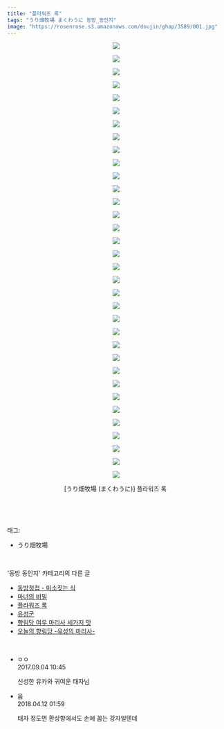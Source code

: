 ```yaml
---
title: "플라워즈 록"
tags: "うり畑牧場 まくわうに 동방_동인지"
image: "https://rosenrose.s3.amazonaws.com/doujin/ghap/3589/001.jpg"
---
```

<div class="article">
<p style="text-align: center; clear: none; float: none;"><img src="{{ site.imgserver1 }}/ghap/3589/001.jpg"/></p>
<p style="text-align: center; clear: none; float: none;"><img src="{{ site.imgserver1 }}/ghap/3589/002.jpg"/></p>
<p style="text-align: center; clear: none; float: none;"><img src="{{ site.imgserver1 }}/ghap/3589/003.jpg"/></p>
<p style="text-align: center; clear: none; float: none;"><img src="{{ site.imgserver1 }}/ghap/3589/004.jpg"/></p>
<p style="text-align: center; clear: none; float: none;"><img src="{{ site.imgserver1 }}/ghap/3589/005.jpg"/></p>
<p style="text-align: center; clear: none; float: none;"><img src="{{ site.imgserver1 }}/ghap/3589/006.jpg"/></p>
<p style="text-align: center; clear: none; float: none;"><img src="{{ site.imgserver1 }}/ghap/3589/007.jpg"/></p>
<p style="text-align: center; clear: none; float: none;"><img src="{{ site.imgserver1 }}/ghap/3589/008.jpg"/></p>
<p style="text-align: center; clear: none; float: none;"><img src="{{ site.imgserver1 }}/ghap/3589/009.jpg"/></p>
<p style="text-align: center; clear: none; float: none;"><img src="{{ site.imgserver1 }}/ghap/3589/010.jpg"/></p>
<p style="text-align: center; clear: none; float: none;"><img src="{{ site.imgserver1 }}/ghap/3589/011.jpg"/></p>
<p style="text-align: center; clear: none; float: none;"><img src="{{ site.imgserver1 }}/ghap/3589/012.jpg"/></p>
<p style="text-align: center; clear: none; float: none;"><img src="{{ site.imgserver1 }}/ghap/3589/013.jpg"/></p>
<p style="text-align: center; clear: none; float: none;"><img src="{{ site.imgserver1 }}/ghap/3589/014.jpg"/></p>
<p style="text-align: center; clear: none; float: none;"><img src="{{ site.imgserver1 }}/ghap/3589/015.jpg"/></p>
<p style="text-align: center; clear: none; float: none;"><img src="{{ site.imgserver1 }}/ghap/3589/016.jpg"/></p>
<p style="text-align: center; clear: none; float: none;"><img src="{{ site.imgserver1 }}/ghap/3589/017.jpg"/></p>
<p style="text-align: center; clear: none; float: none;"><img src="{{ site.imgserver1 }}/ghap/3589/018.jpg"/></p>
<p style="text-align: center; clear: none; float: none;"><img src="{{ site.imgserver1 }}/ghap/3589/019.jpg"/></p>
<p style="text-align: center; clear: none; float: none;"><img src="{{ site.imgserver1 }}/ghap/3589/020.jpg"/></p>
<p style="text-align: center; clear: none; float: none;"><img src="{{ site.imgserver1 }}/ghap/3589/021.jpg"/></p>
<p style="text-align: center; clear: none; float: none;"><img src="{{ site.imgserver1 }}/ghap/3589/022.jpg"/></p>
<p style="text-align: center; clear: none; float: none;"><img src="{{ site.imgserver1 }}/ghap/3589/023.jpg"/></p>
<p style="text-align: center; clear: none; float: none;"><img src="{{ site.imgserver1 }}/ghap/3589/024.jpg"/></p>
<p style="text-align: center; clear: none; float: none;"><img src="{{ site.imgserver1 }}/ghap/3589/025.jpg"/></p>
<p style="text-align: center; clear: none; float: none;"><img src="{{ site.imgserver1 }}/ghap/3589/026.jpg"/></p>
<p style="text-align: center; clear: none; float: none;"><img src="{{ site.imgserver1 }}/ghap/3589/027.jpg"/></p>
<p style="text-align: center; clear: none; float: none;"><img src="{{ site.imgserver1 }}/ghap/3589/028.jpg"/></p>
<p style="text-align: center; clear: none; float: none;"><img src="{{ site.imgserver1 }}/ghap/3589/029.jpg"/></p>
<p style="text-align: center; clear: none; float: none;"><img src="{{ site.imgserver1 }}/ghap/3589/030.jpg"/></p>
<p style="text-align: center; clear: none; float: none;"><img src="{{ site.imgserver1 }}/ghap/3589/031.jpg"/></p>
<p style="text-align: center; clear: none; float: none;"><img src="{{ site.imgserver1 }}/ghap/3589/032.jpg"/></p>
<p style="text-align: center; clear: none; float: none;"><img src="{{ site.imgserver1 }}/ghap/3589/033.jpg"/></p>
<p style="text-align: center; clear: none; float: none;"><img src="{{ site.imgserver1 }}/ghap/3589/034.jpg"/></p>
<p style="text-align: center; clear: none; float: none;">[うり畑牧場 (まくわうに)] 플라워즈 록 </p>
<p><br/></p>
</div><br/>
<div class="tagTrail">
<p>태그: </p>
<ul>
<li>うり畑牧場</li>
</ul>
</div><br/>
<div class="another">
<p>'동방 동인지' 카테고리의 다른 글</p>
<ul>
<li><a href="/ghap_3596">동방청첩 - 미소짓는 식</a></li>
<li><a href="/ghap_3591">마녀의 비밀</a></li>
<li><a href="/ghap_3589">플라워즈 록</a></li>
<li><a href="/ghap_3586">유성군</a></li>
<li><a href="/ghap_3585">향림당 여우 마리사 세가지 맛</a></li>
<li><a href="/ghap_3584">오늘의 향림당 -유성의 마리사-</a></li>
</ul>
</div><br/>
<div class="cb_module cb_fluid">
<div class="cb_wrt cb_profile">
<div class="comment">
<ul>
<li class="cb_thumb_off" id="comment15075922">
<div class="cb_comment_area">
<div class="cb_info_area">
<div class="cb_section">
<span class="cb_nick_name">ㅇㅇ</span>
</div>
<div class="cb_section">
<span class="cb_date">2017.09.04 10:45 </span>
</div>
</div>
<div class="cb_dsc_comment">
<p class="cb_dsc">
											신성한 유카와 귀여운 태자님
										</p>
</div>
</div></li>
<li class="cb_thumb_off" id="comment15237532">
<div class="cb_comment_area">
<div class="cb_info_area">
<div class="cb_section">
<span class="cb_nick_name">음</span>
</div>
<div class="cb_section">
<span class="cb_date">2018.04.12 01:59 </span>
</div>
</div>
<div class="cb_dsc_comment">
<p class="cb_dsc">
											태자 정도면 환상향에서도 손에 꼽는 강자일텐데 
										</p>
</div>
</div></li>
</ul>
</div>
</div><!-- commentList close -->
</div><br/>
